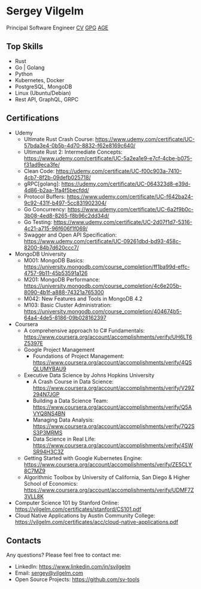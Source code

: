# Sergey Vilgelm

Principal Software Engineer
[CV](https://vilgelm.com/SergeyVilgelmCV.pdf)
[GPG](https://keys.openpgp.org/search?q=sergey%40vilgelm.com "C08A28D0D765525FE8B681B408D0E2FF778887E6")
[AGE](https://raw.githubusercontent.com/SVilgelm/SVilgelm/main/age.txt "age1lt4xe6szytnwnhqv7q8khesrcuvp2kkm2xkhy59950h4w0z3guhspa3anc")

## Top Skills

* Rust
* Go | Golang
* Python
* Kubernetes, Docker
* PostgreSQL, MongoDB
* Linux (Ubuntu/Debian)
* Rest API, GraphQL, GRPC

## Certifications

* Udemy
    * Ultimate Rust Crash Course: https://www.udemy.com/certificate/UC-57bda3e4-0b5b-4d70-8832-f62e8169c640/
    * Ultimate Rust 2: Intermediate Concepts: https://www.udemy.com/certificate/UC-5a2ea1e9-e7cf-4cbe-b075-f31ad9eca3fe/
    * Clean Code: https://udemy.com/certificate/UC-f00c903a-7410-4cb7-8f2b-09defb025718/
    * gRPC[golang]: https://udemy.com/certificate/UC-064323d8-e39d-4d86-b2aa-1fa4f5becfdd/
    * Protocol Buffers: https://www.udemy.com/certificate/UC-f642ba24-9c92-431f-b497-5cc831902304/
    * Go Concurrency: https://www.udemy.com/certificate/UC-6a2f9b0c-3b08-4ed8-8265-f8b96c2dd34d/
    * Go Testing: https://www.udemy.com/certificate/UC-2d07f1d7-5316-4c21-a715-96f606f1f069/
    * Swagger and Open API Specification: https://www.udemy.com/certificate/UC-09261dbd-bd93-458c-8200-84b7d620ccc7/
* MongoDB University
    * M001: MongoDB Basics: https://university.mongodb.com/course_completion/ff1ba99d-effc-4757-9b11-45b53591a126
    * M201: MongoDB Performance: https://university.mongodb.com/course_completion/4c6e205b-8090-4b1f-a888-74321a765300
    * M042: New Features and Tools in MongoDB 4.2
    * M103: Basic Cluster
      Administration: https://university.mongodb.com/course_completion/404674b5-64a4-4de5-8186-09b028162397
* Coursera
    * A comprehensive approach to C# Fundamentals: https://www.coursera.org/account/accomplishments/verify/UH6LT6Z5397E
    * Google Project Management
        * Foundations of Project Management: https://www.coursera.org/account/accomplishments/verify/4QSQLUMYBAU9
    * Executive Data Science by Johns Hopkins University
        * A Crash Course in Data Science: https://www.coursera.org/account/accomplishments/verify/V29Z294N7JGP
        * Building a Data Science Team: https://www.coursera.org/account/accomplishments/verify/Q5AVYQ8NS4BN
        * Managing Data Analysis: https://www.coursera.org/account/accomplishments/verify/7Q2SS3P3MRMS
        * Data Science in Real Life: https://www.coursera.org/account/accomplishments/verify/4SWSR94H3C3Z
    * Getting Started with Google Kubernetes
      Engine: https://www.coursera.org/account/accomplishments/verify/ZE5CLY8C7MZ9
    * Algorithmic Toolbox by University of California, San Diego & Higher School of
      Economics: https://www.coursera.org/account/accomplishments/verify/UDMF7Z3VLL8K
* Computer Science 101 by Stanford Online: https://vilgelm.com/certificates/stanford/CS101.pdf
* Cloud Native Applications by Austin Community
  College: https://vilgelm.com/certificates/acc/cloud-native-applications.pdf

## Contacts

Any questions? Please feel free to contact me:

* LinkedIn: https://www.linkedin.com/in/svilgelm
* Email: sergey@vilgelm.com
* Open Source Projects: https://github.com/sv-tools
